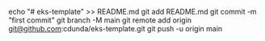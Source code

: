echo "# eks-template" >> README.md
git add README.md
git commit -m "first commit"
git branch -M main
git remote add origin git@github.com:cdunda/eks-template.git
git push -u origin main
